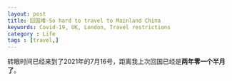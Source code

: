 ```yaml
---
layout: post
title: 回国难-So hard to travel to Mainland China 
keywords: Covid-19, UK, London, Travel restrictions
category : Life
tags : [travel,]
---
```


转眼时间已经来到了2021年的7月16号，距离我上次回国已经是**两年零一个半月了**。




